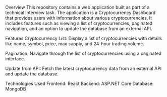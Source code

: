 Overview
This repository contains a web application built as part of a technical interview task. The application is a Cryptocurrency Dashboard that provides users with information about various cryptocurrencies. It includes features such as viewing a list of cryptocurrencies, paginated navigation, and an option to update the database from an external API.

Features
Cryptocurrency List: Display a list of cryptocurrencies with details like name, symbol, price, max supply, and 24-hour trading volume.

Pagination: Navigate through the list of cryptocurrencies using a paginated interface.

Update from API: Fetch the latest cryptocurrency data from an external API and update the database.

Technologies Used
Frontend: React
Backend: ASP.NET Core
Database: MongoDB
